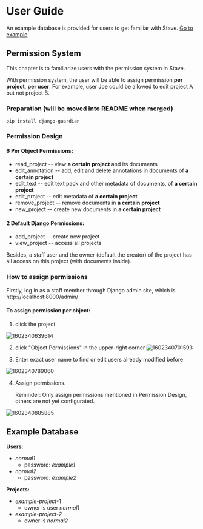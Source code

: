# User Guide

An example database is provided for users to get familiar with Stave. [Go to example](#example-database)

## Permission System

This chapter is to familiarize users with the permission system in Stave.

With permission system, the user will be able to assign permission **per project**, **per user**. For example, user Joe could be allowed to edit project A but not project B. 



### Preparation (will be moved into README when merged)

  ```
pip install django-guardian
  ```

### Permission Design

#### 6 Per Object Permissions: 
- read_project -- view **a certain project** and its documents
- edit_annotation -- add, edit and delete annotations in documents of **a certain project**
- edit_text -- edit text pack and other metadata of documents, of **a certain project**
- edit_project -- edit metadata of **a certain project**
- remove_project -- remove documents in **a certain project**
- new_project -- create new documents in **a certain project**

#### 2 Default Django Permissions:
- add_project -- create new project
- view_project -- access all projects

Besides, a staff user and the owner (default the creator) of the project has all access on this project (with documents inside).

### How to assign permissions

Firstly, log in as a staff member through Django admin site, which is http://localhost:8000/admin/



#### To assign permission per object:

1. click the project
   

![1602340639614](https://user-images.githubusercontent.com/38875181/95658510-7f3ca400-0b4d-11eb-88b4-0dd9babbf928.png)


2. click "Object Permissions" in the upper-right corner
![1602340701593](https://user-images.githubusercontent.com/38875181/95658512-85cb1b80-0b4d-11eb-99cc-67d22a6e0ec4.png)


3. Enter exact user name to find or edit users already modified before

![1602340789060](https://user-images.githubusercontent.com/38875181/95658522-9b404580-0b4d-11eb-8a8c-bf95872a392f.png)

4. Assign permissions.

   Reminder: Only assign permissions mentioned in Permission Design, others are not yet configurated.

![1602340885885](https://user-images.githubusercontent.com/38875181/95658517-8e235680-0b4d-11eb-8bf0-cc28965a9435.png)

## Example Database

**Users:**

- *normal1*
  - password: *example1*
- *normal2*
  - password: *example2*

**Projects:**

- *example-project*-1
  - owner is user *normal1*
- *example-project-2*
  - owner is *normal2*

